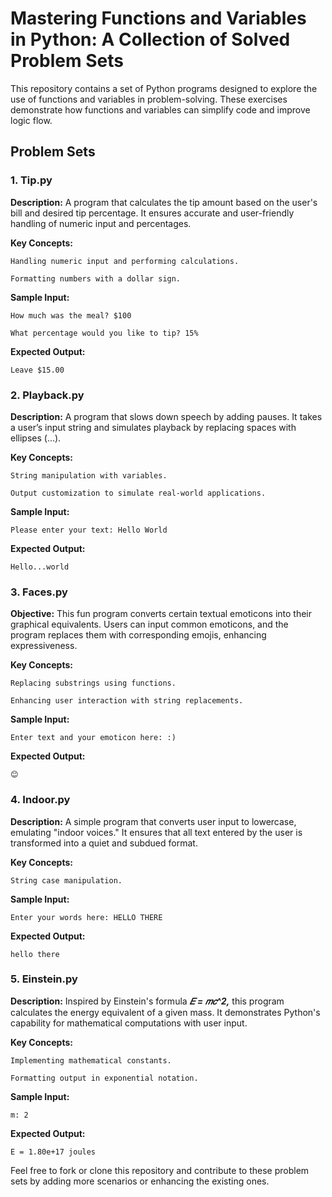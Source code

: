# Mastering Functions and Variables in Python: A Collection of Solved Problem Sets
This repository contains a set of Python programs designed to explore the use of functions and variables in problem-solving. These exercises demonstrate how functions and variables can simplify code and improve logic flow.

## **Problem Sets**
### **1. Tip.py**
**Description:** A program that calculates the tip amount based on the user's bill and desired tip percentage. It ensures accurate and user-friendly handling of numeric input and percentages.

**Key Concepts:**

    Handling numeric input and performing calculations.

    Formatting numbers with a dollar sign.

**Sample Input:**

    How much was the meal? $100

    What percentage would you like to tip? 15%

**Expected Output:**

    Leave $15.00

### **2. Playback.py**
**Description:** A program that slows down speech by adding pauses. It takes a user’s input string and simulates playback by replacing spaces with ellipses (...).

**Key Concepts:**

    String manipulation with variables.

    Output customization to simulate real-world applications.

**Sample Input:**

    Please enter your text: Hello World


**Expected Output:**

    Hello...world

### **3. Faces.py**
**Objective:** This fun program converts certain textual emoticons into their graphical equivalents. Users can input common emoticons, and the program replaces them with corresponding emojis, enhancing expressiveness.

**Key Concepts:**

    Replacing substrings using functions.

    Enhancing user interaction with string replacements.

**Sample Input:** 

    Enter text and your emoticon here: :)

**Expected Output:**

    😊

### **4. Indoor.py**
**Description:** A simple program that converts user input to lowercase, emulating "indoor voices." It ensures that all text entered by the user is transformed into a quiet and subdued format.

**Key Concepts:**

    String case manipulation.


**Sample Input:**

    Enter your words here: HELLO THERE

**Expected Output:**

    hello there

### **5. Einstein.py**
**Description:** Inspired by Einstein's formula ***𝐸 = 𝑚𝑐^2,*** this program calculates the energy equivalent of a given mass. It demonstrates Python's capability for mathematical computations with user input.

**Key Concepts:**

    Implementing mathematical constants.

    Formatting output in exponential notation.

**Sample Input:**

    m: 2

**Expected Output:**

    E = 1.80e+17 joules

Feel free to fork or clone this repository and contribute to these problem sets by adding more scenarios or enhancing the existing ones.

